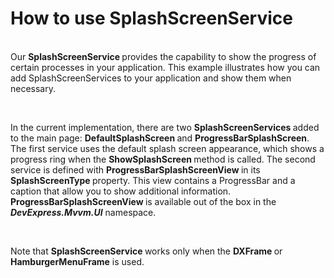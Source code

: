 # How to use SplashScreenService


<p><br>Our <strong>SplashScreenService </strong>provides the capability to show the progress of certain processes in your application. This example illustrates how you can add SplashScreenServices to your application and show them when necessary.</p>
<p> </p>
<p>In the current implementation, there are two <strong>SplashScreenServices </strong>added to the main page: <strong>DefaultSplashScreen </strong>and <strong>ProgressBarSplashScreen</strong>. The first service uses the default splash screen appearance, which shows a progress ring when the <strong>ShowSplashScreen </strong>method is called. The second service is defined with <strong>ProgressBarSplashScreenView </strong>in its <strong>SplashScreenType </strong>property. This view contains a ProgressBar and a caption that allow you to show additional information. <strong>ProgressBarSplashScreenView </strong>is available out of the box in the <strong><em>DevExpress.Mvvm.UI</em></strong> namespace.</p>
<p> </p>
<p>Note that <strong>SplashScreenService </strong>works only when the <strong>DXFrame </strong>or <strong>HamburgerMenuFrame</strong> is used.</p>

<br/>


